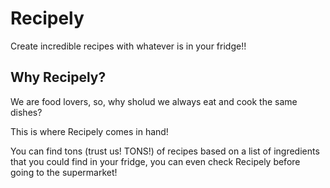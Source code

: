 # Recipely
Create incredible recipes with whatever is in your fridge!!

## Why Recipely?
We are food lovers, so, why sholud we always eat and cook the same dishes?

This is where Recipely comes in hand!

You can find tons (trust us! TONS!) of recipes based on a list of ingredients that you could find in your fridge, you can even check Recipely before going to the supermarket!


